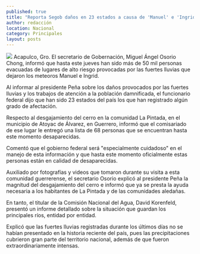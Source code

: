 ```yaml
---
published: true
title: "Reporta Segob daños en 23 estados a causa de 'Manuel' e 'Ingrid'"
author: redacción
location: Nacional
category: Principales
layout: posts
---
```


![](http://i.imgur.com/284nZ84m.jpg)
Acapulco, Gro. El secretario de Gobernación, Miguel Ángel Osorio Chong, informó que hasta este jueves han sido más de 50 mil personas evacuadas de lugares de alto riesgo provocadas por las fuertes lluvias que dejaron los meteoros Manuel e Ingrid.

Al informar al presidente Peña sobre los daños provocados por las fuertes lluvias y los trabajos de atención a la población damnificada, el funcionario federal dijo que han sido 23 estados del país los que han registrado algún grado de afectación.

Respecto al desgajamiento del cerro en la comunidad La Pintada, en el municipio de Atoyac de Álvarez, en Guerrero, informó que el comisariado de ese lugar le entregó una lista de 68 personas que se encuentran hasta este momento desaparecidas.

Comentó que el gobierno federal será "especialmente cuidadoso" en el manejo de esta información y que hasta este momento oficialmente estas personas están en calidad de desaparecidas.

Auxiliado por fotografías y videos que tomaron durante su visita a esta comunidad guerrerense, el secretario Osorio explicó al presidente Peña la magnitud del desgajamiento del cerro e informó que ya se presta la ayuda necesaria a los habitantes de La Pintada y de las comunidades aledañas.

En tanto, el titular de la Comisión Nacional del Agua, David Korenfeld, presentó un informe detallado sobre la situación que guardan los principales ríos, entidad por entidad.

Explicó que las fuertes lluvias registradas durante los últimos días no se habían presentado en la historia reciente del país, pues las precipitaciones cubrieron gran parte del territorio nacional, además de que fueron extraordinariamente intensas.
